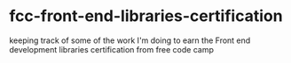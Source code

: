 # fcc-front-end-libraries-certification
keeping track of some of the work I'm doing to earn the Front end development libraries certification from free code camp
